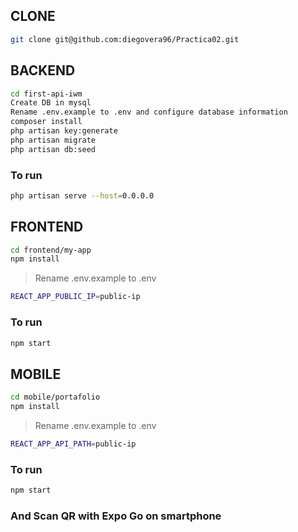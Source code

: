 ## CLONE
```bash
git clone git@github.com:diegovera96/Practica02.git
```

## BACKEND
```bash
cd first-api-iwm
Create DB in mysql
Rename .env.example to .env and configure database information
composer install
php artisan key:generate
php artisan migrate
php artisan db:seed
```
### To run
```bash
php artisan serve --host=0.0.0.0
```

## FRONTEND
```bash
cd frontend/my-app
npm install
```
>Rename .env.example to .env
```bash
REACT_APP_PUBLIC_IP=public-ip
```
### To run
```bash
npm start
```

## MOBILE
```bash
cd mobile/portafolio
npm install
```
>Rename .env.example to .env
```bash
REACT_APP_API_PATH=public-ip
```
### To run
```bash
npm start
```
### And Scan QR with Expo Go on smartphone